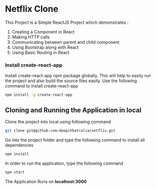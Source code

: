 # Netflix Clone

This Project is a Simple ReactJS Project which demonstrates :
1. Creating a Component in React
2. Making HTTP calls
3. Communicating between parent and child component
4. Using Bootstrap along with React
5. Using Basic Routing in React

### Install create-react-app
Install create-react-app npm package globally. This will help to easily run the project and also build the source files easily. Use the following command to install create-react-app

```bash
npm install -g create-react-app
```

## Cloning and Running the Application in local

Clone the project into local using following command

```bash
git clone git@github.com:deepchhatralia/netflix.git
```

Go into the project folder and type the following command to install all dependencies

```bash
npm install
```

In order to run the application, type the following command

```bash
npm start
```

The Application Runs on **localhost:3000**
